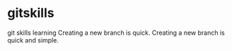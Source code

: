 # gitskills
git skills learning
Creating a new branch is quick.
Creating a new branch is quick and simple.
